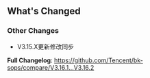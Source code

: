 <!-- Release notes generated using configuration in .github/release.yml at release_bridge -->

## What's Changed
### Other Changes
* V3.15.X更新修改同步

**Full Changelog**: https://github.com/Tencent/bk-sops/compare/V3.16.1...V3.16.2